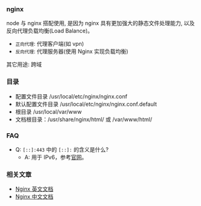 <!--
abbrlink: oerb6f1d
-->

### nginx

node 与 nginx 搭配使用, 是因为 nginx 具有更加强大的静态文件处理能力, 以及反向代理负载均衡(Load Balance)。

* `正向代理`: 代理客户端(如 vpn)
* `反向代理`: 代理服务器(使用 Nginx 实现负载均衡)

其它用途: 跨域

### 目录

* 配置文件目录 /usr/local/etc/nginx/nginx.conf
* 默认配置文件目录 /usr/local/etc/nginx/nginx.conf.default
* 根目录 /usr/local/var/www
* 文档根目录：/usr/share/nginx/html/ 或 /var/www/html/

### FAQ

* Q: `[::]:443` 中的 `[::]:` 的含义是什么?
  * A: 用于 IPv6，参考[官网](http://nginx.org/en/docs/http/ngx_http_core_module.html#listen)。

### 相关文章

* [Nginx 英文文档](https://nginx.org/en/docs/)
* [Nginx 中文文档](https://www.nginx.cn/doc/index.html)